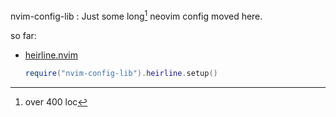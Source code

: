 nvim-config-lib
: Just some long[^1] neovim config moved here.

so far:

-   [heirline.nvim](https://github.com/rebelot/heirline.nvim)

    ```lua
    require("nvim-config-lib").heirline.setup()
    ```

[^1]: over 400 loc
